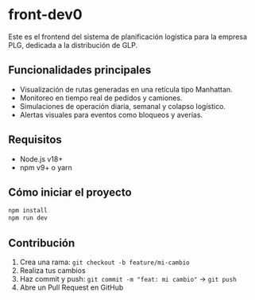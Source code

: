 # front-dev0

Este es el frontend del sistema de planificación logística para la empresa PLG, dedicada a la distribución de GLP.

## Funcionalidades principales

- Visualización de rutas generadas en una retícula tipo Manhattan.
- Monitoreo en tiempo real de pedidos y camiones.
- Simulaciones de operación diaria, semanal y colapso logístico.
- Alertas visuales para eventos como bloqueos y averías.

## Requisitos

- Node.js v18+
- npm v9+ o yarn

## Cómo iniciar el proyecto

```bash
npm install
npm run dev
```

## Contribución

1. Crea una rama: `git checkout -b feature/mi-cambio`
2. Realiza tus cambios
3. Haz commit y push: `git commit -m "feat: mi cambio"` → `git push`
4. Abre un Pull Request en GitHub
